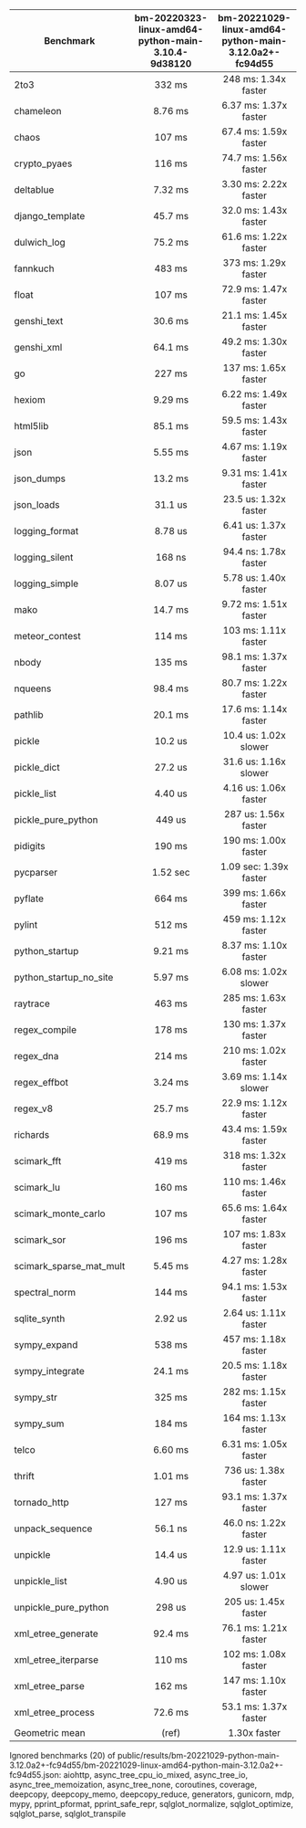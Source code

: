 | Benchmark               | bm-20220323-linux-amd64-python-main-3.10.4-9d38120 | bm-20221029-linux-amd64-python-main-3.12.0a2+-fc94d55 |
|-------------------------|:--------------------------------------------------:|:-----------------------------------------------------:|
| 2to3                    | 332 ms                                             | 248 ms: 1.34x faster                                  |
| chameleon               | 8.76 ms                                            | 6.37 ms: 1.37x faster                                 |
| chaos                   | 107 ms                                             | 67.4 ms: 1.59x faster                                 |
| crypto_pyaes            | 116 ms                                             | 74.7 ms: 1.56x faster                                 |
| deltablue               | 7.32 ms                                            | 3.30 ms: 2.22x faster                                 |
| django_template         | 45.7 ms                                            | 32.0 ms: 1.43x faster                                 |
| dulwich_log             | 75.2 ms                                            | 61.6 ms: 1.22x faster                                 |
| fannkuch                | 483 ms                                             | 373 ms: 1.29x faster                                  |
| float                   | 107 ms                                             | 72.9 ms: 1.47x faster                                 |
| genshi_text             | 30.6 ms                                            | 21.1 ms: 1.45x faster                                 |
| genshi_xml              | 64.1 ms                                            | 49.2 ms: 1.30x faster                                 |
| go                      | 227 ms                                             | 137 ms: 1.65x faster                                  |
| hexiom                  | 9.29 ms                                            | 6.22 ms: 1.49x faster                                 |
| html5lib                | 85.1 ms                                            | 59.5 ms: 1.43x faster                                 |
| json                    | 5.55 ms                                            | 4.67 ms: 1.19x faster                                 |
| json_dumps              | 13.2 ms                                            | 9.31 ms: 1.41x faster                                 |
| json_loads              | 31.1 us                                            | 23.5 us: 1.32x faster                                 |
| logging_format          | 8.78 us                                            | 6.41 us: 1.37x faster                                 |
| logging_silent          | 168 ns                                             | 94.4 ns: 1.78x faster                                 |
| logging_simple          | 8.07 us                                            | 5.78 us: 1.40x faster                                 |
| mako                    | 14.7 ms                                            | 9.72 ms: 1.51x faster                                 |
| meteor_contest          | 114 ms                                             | 103 ms: 1.11x faster                                  |
| nbody                   | 135 ms                                             | 98.1 ms: 1.37x faster                                 |
| nqueens                 | 98.4 ms                                            | 80.7 ms: 1.22x faster                                 |
| pathlib                 | 20.1 ms                                            | 17.6 ms: 1.14x faster                                 |
| pickle                  | 10.2 us                                            | 10.4 us: 1.02x slower                                 |
| pickle_dict             | 27.2 us                                            | 31.6 us: 1.16x slower                                 |
| pickle_list             | 4.40 us                                            | 4.16 us: 1.06x faster                                 |
| pickle_pure_python      | 449 us                                             | 287 us: 1.56x faster                                  |
| pidigits                | 190 ms                                             | 190 ms: 1.00x faster                                  |
| pycparser               | 1.52 sec                                           | 1.09 sec: 1.39x faster                                |
| pyflate                 | 664 ms                                             | 399 ms: 1.66x faster                                  |
| pylint                  | 512 ms                                             | 459 ms: 1.12x faster                                  |
| python_startup          | 9.21 ms                                            | 8.37 ms: 1.10x faster                                 |
| python_startup_no_site  | 5.97 ms                                            | 6.08 ms: 1.02x slower                                 |
| raytrace                | 463 ms                                             | 285 ms: 1.63x faster                                  |
| regex_compile           | 178 ms                                             | 130 ms: 1.37x faster                                  |
| regex_dna               | 214 ms                                             | 210 ms: 1.02x faster                                  |
| regex_effbot            | 3.24 ms                                            | 3.69 ms: 1.14x slower                                 |
| regex_v8                | 25.7 ms                                            | 22.9 ms: 1.12x faster                                 |
| richards                | 68.9 ms                                            | 43.4 ms: 1.59x faster                                 |
| scimark_fft             | 419 ms                                             | 318 ms: 1.32x faster                                  |
| scimark_lu              | 160 ms                                             | 110 ms: 1.46x faster                                  |
| scimark_monte_carlo     | 107 ms                                             | 65.6 ms: 1.64x faster                                 |
| scimark_sor             | 196 ms                                             | 107 ms: 1.83x faster                                  |
| scimark_sparse_mat_mult | 5.45 ms                                            | 4.27 ms: 1.28x faster                                 |
| spectral_norm           | 144 ms                                             | 94.1 ms: 1.53x faster                                 |
| sqlite_synth            | 2.92 us                                            | 2.64 us: 1.11x faster                                 |
| sympy_expand            | 538 ms                                             | 457 ms: 1.18x faster                                  |
| sympy_integrate         | 24.1 ms                                            | 20.5 ms: 1.18x faster                                 |
| sympy_str               | 325 ms                                             | 282 ms: 1.15x faster                                  |
| sympy_sum               | 184 ms                                             | 164 ms: 1.13x faster                                  |
| telco                   | 6.60 ms                                            | 6.31 ms: 1.05x faster                                 |
| thrift                  | 1.01 ms                                            | 736 us: 1.38x faster                                  |
| tornado_http            | 127 ms                                             | 93.1 ms: 1.37x faster                                 |
| unpack_sequence         | 56.1 ns                                            | 46.0 ns: 1.22x faster                                 |
| unpickle                | 14.4 us                                            | 12.9 us: 1.11x faster                                 |
| unpickle_list           | 4.90 us                                            | 4.97 us: 1.01x slower                                 |
| unpickle_pure_python    | 298 us                                             | 205 us: 1.45x faster                                  |
| xml_etree_generate      | 92.4 ms                                            | 76.1 ms: 1.21x faster                                 |
| xml_etree_iterparse     | 110 ms                                             | 102 ms: 1.08x faster                                  |
| xml_etree_parse         | 162 ms                                             | 147 ms: 1.10x faster                                  |
| xml_etree_process       | 72.6 ms                                            | 53.1 ms: 1.37x faster                                 |
| Geometric mean          | (ref)                                              | 1.30x faster                                          |
Ignored benchmarks (20) of public/results/bm-20221029-python-main-3.12.0a2+-fc94d55/bm-20221029-linux-amd64-python-main-3.12.0a2+-fc94d55.json: aiohttp, async_tree_cpu_io_mixed, async_tree_io, async_tree_memoization, async_tree_none, coroutines, coverage, deepcopy, deepcopy_memo, deepcopy_reduce, generators, gunicorn, mdp, mypy, pprint_pformat, pprint_safe_repr, sqlglot_normalize, sqlglot_optimize, sqlglot_parse, sqlglot_transpile
